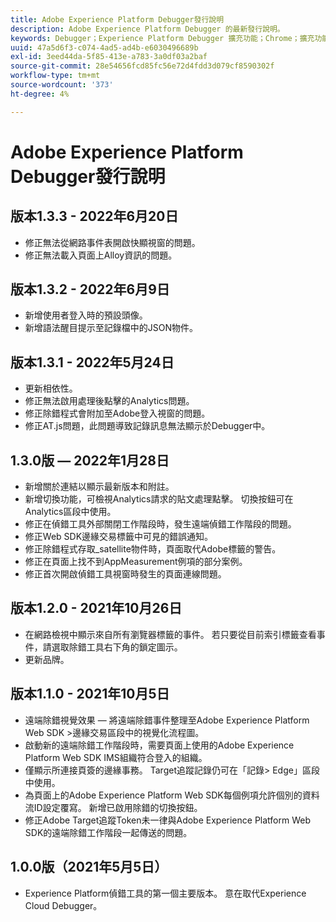 ```yaml
---
title: Adobe Experience Platform Debugger發行說明
description: Adobe Experience Platform Debugger 的最新發行說明。
keywords: Debugger；Experience Platform Debugger 擴充功能；Chrome；擴充功能；發行說明
uuid: 47a5d6f3-c074-4ad5-ad4b-e6030496689b
exl-id: 3eed44da-5f85-413e-a783-3a0df03a2baf
source-git-commit: 28e54656fcd85fc56e72d4fdd3d079cf8590302f
workflow-type: tm+mt
source-wordcount: '373'
ht-degree: 4%

---
```


# Adobe Experience Platform Debugger發行說明

<!-- ## Version 1.4.0 - August 24, 2022

* Added support for Web SDK hybrid implementation.
* Added error message when enabling Target Trace fails.
* Updated dependencies. -->

## 版本1.3.3 - 2022年6月20日

* 修正無法從網路事件表開啟快顯視窗的問題。
* 修正無法載入頁面上Alloy資訊的問題。

## 版本1.3.2 - 2022年6月9日

* 新增使用者登入時的預設頭像。
* 新增語法醒目提示至記錄檔中的JSON物件。

## 版本1.3.1 - 2022年5月24日

* 更新相依性。
* 修正無法啟用處理後點擊的Analytics問題。
* 修正除錯程式會附加至Adobe登入視窗的問題。
* 修正AT.js問題，此問題導致記錄訊息無法顯示於Debugger中。

## 1.3.0版 — 2022年1月28日

* 新增關於連結以顯示最新版本和附註。
* 新增切換功能，可檢視Analytics請求的貼文處理點擊。 切換按鈕可在Analytics區段中使用。
* 修正在偵錯工具外部關閉工作階段時，發生遠端偵錯工作階段的問題。
* 修正Web SDK邊緣交易標籤中可見的錯誤通知。
* 修正除錯程式存取_satellite物件時，頁面取代Adobe標籤的警告。
* 修正在頁面上找不到AppMeasurement例項的部分案例。
* 修正首次開啟偵錯工具視窗時發生的頁面連線問題。

## 版本1.2.0 - 2021年10月26日

* 在網路檢視中顯示來自所有瀏覽器標籤的事件。 若只要從目前索引標籤查看事件，請選取除錯工具右下角的鎖定圖示。
* 更新品牌。

## 版本1.1.0 - 2021年10月5日

* 遠端除錯視覺效果 — 將遠端除錯事件整理至Adobe Experience Platform Web SDK >邊緣交易區段中的視覺化流程圖。
* 啟動新的遠端除錯工作階段時，需要頁面上使用的Adobe Experience Platform Web SDK IMS組織符合登入的組織。
* 僅顯示所連接頁簽的邊緣事務。 Target追蹤記錄仍可在「記錄> Edge」區段中使用。
* 為頁面上的Adobe Experience Platform Web SDK每個例項允許個別的資料流ID設定覆寫。 新增已啟用除錯的切換按鈕。
* 修正Adobe Target追蹤Token未一律與Adobe Experience Platform Web SDK的遠端除錯工作階段一起傳送的問題。

## 1.0.0版（2021年5月5日）

* Experience Platform偵錯工具的第一個主要版本。 意在取代Experience Cloud Debugger。

